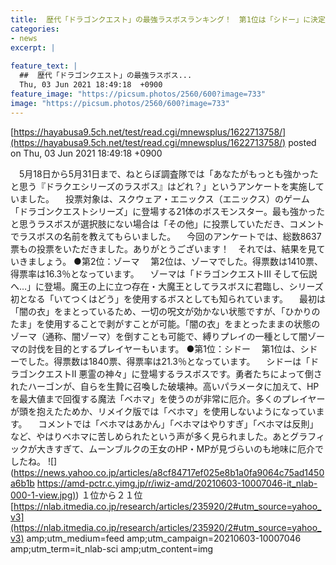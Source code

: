 ```yaml
---
title:  歴代「ドラゴンクエスト」の最強ラスボスランキング！　第1位は「シドー」に決定！  
categories:
- news
excerpt: |
  
feature_text: |
  ##  歴代「ドラゴンクエスト」の最強ラスボス...
  Thu, 03 Jun 2021 18:49:18  +0900
feature_image: "https://picsum.photos/2560/600?image=733"
image: "https://picsum.photos/2560/600?image=733"
---
```


[https://hayabusa9.5ch.net/test/read.cgi/mnewsplus/1622713758/](https://hayabusa9.5ch.net/test/read.cgi/mnewsplus/1622713758/)
posted on Thu, 03 Jun 2021 18:49:18  +0900

<!--more-->

　5月18日から5月31日まで、ねとらぼ調査隊では「あなたがもっとも強かったと思う『ドラクエシリーズのラスボス』はどれ？」というアンケートを実施していました。 　投票対象は、スクウェア・エニックス（エニックス）のゲーム「ドラゴンクエストシリーズ」に登場する21体のボスモンスター。最も強かったと思うラスボスが選択肢にない場合は「その他」に投票していただき、コメントでラスボスの名前を教えてもらいました。 　今回のアンケートでは、総数8637票もの投票をいただきました。ありがとうございます！　それでは、結果を見ていきましょう。 ●第2位：ゾーマ 　第2位は、ゾーマでした。得票数は1410票、得票率は16.3％となっています。 　ゾーマは「ドラゴンクエストIII そして伝説へ…」に登場。魔王の上に立つ存在・大魔王としてラスボスに君臨し、シリーズ初となる「いてつくはどう」を使用するボスとしても知られています。 　最初は「闇の衣」をまとっているため、一切の呪文が効かない状態ですが、「ひかりのたま」を使用することで剥がすことが可能。「闇の衣」をまとったままの状態のゾーマ（通称、闇ゾーマ）を倒すことも可能で、縛りプレイの一種として闇ゾーマの討伐を目的とするプレイヤーもいます。 ●第1位：シドー 　第1位は、シドーでした。得票数は1840票、得票率は21.3％となっています。 　シドーは「ドラゴンクエストII 悪霊の神々」に登場するラスボスです。勇者たちによって倒されたハーゴンが、自らを生贄に召喚した破壊神。高いパラメータに加えて、HPを最大値まで回復する魔法「ベホマ」を使うのが非常に厄介。多くのプレイヤーが頭を抱えたためか、リメイク版では「ベホマ」を使用しないようになっています。 　コメントでは「ベホマはあかん」「ベホマはやりすぎ」「ベホマは反則」など、やはりベホマに苦しめられたという声が多く見られました。あとグラフィックが大きすぎて、ムーンブルクの王女のHP・MPが見づらいのも地味に厄介でしたね。 ![](https://news.yahoo.co.jp/articles/a8cf84717ef025e8b1a0fa9064c75ad1450a6b1b [https://amd-pctr.c.yimg.jp/r/iwiz-amd/20210603-10007046-it_nlab-000-1-view.jpg)](https://amd-pctr.c.yimg.jp/r/iwiz-amd/20210603-10007046-it_nlab-000-1-view.jpg)) １位から２１位 [https://nlab.itmedia.co.jp/research/articles/235920/2#utm_source=yahoo_v3](https://nlab.itmedia.co.jp/research/articles/235920/2#utm_source=yahoo_v3) amp;utm_medium=feed amp;utm_campaign=20210603-10007046 amp;utm_term=it_nlab-sci amp;utm_content=img
